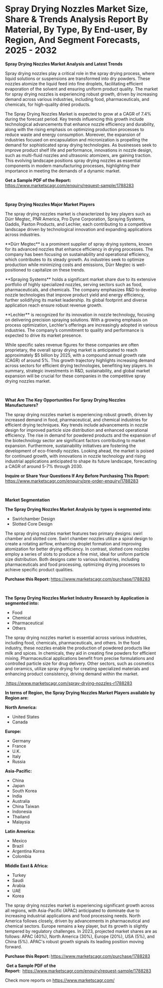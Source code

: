<p><h1>Spray Drying Nozzles Market Size, Share & Trends Analysis Report By Material, By Type, By End-user, By Region, And Segment Forecasts, 2025 - 2032</h1></p><p><strong>Spray Drying Nozzles Market Analysis and Latest Trends</strong></p>
<p><p>Spray drying nozzles play a critical role in the spray drying process, where liquid solutions or suspensions are transformed into dry powders. These nozzles atomize the liquid feed into fine droplets, facilitating efficient evaporation of the solvent and ensuring uniform product quality. The market for spray drying nozzles is experiencing robust growth, driven by increasing demand across various industries, including food, pharmaceuticals, and chemicals, for high-quality dried products.</p><p>The Spray Drying Nozzles Market is expected to grow at a CAGR of 7.4% during the forecast period. Key trends influencing this growth include technological advancements that enhance nozzle efficiency and durability, along with the rising emphasis on optimizing production processes to reduce waste and energy consumption. Moreover, the expansion of industries focused on encapsulation and micronization is propelling the demand for sophisticated spray drying technologies. As businesses seek to improve product shelf life and performance, innovations in nozzle design, such as multi-fluid nozzles and ultrasonic atomizers, are gaining traction. This evolving landscape positions spray drying nozzles as essential components in modern manufacturing processes, highlighting their importance in meeting the demands of a dynamic market.</p></p>
<p><strong>Get a Sample PDF of the Report:&nbsp;</strong> <a href="https://www.marketscagr.com/enquiry/request-sample/1788283?utm_campaign=1998&utm_medium=2&utm_source=Github&utm_content=ia&utm_term=08022025&utm_id=spray-drying-nozzles">https://www.marketscagr.com/enquiry/request-sample/1788283</a></p>
<p>&nbsp;</p>
<p><strong>Spray Drying Nozzles Major Market Players</strong></p>
<p><p>The spray drying nozzles market is characterized by key players such as Dürr Megtec, PNR America, Pro Dyne Corporation, Spraying Systems, Gaddis, Paxton Products, and Lechler, each contributing to a competitive landscape driven by technological innovation and expanding applications across industries.</p><p>**Dürr Megtec** is a prominent supplier of spray drying systems, known for its advanced nozzles that enhance efficiency in drying processes. The company has been focusing on sustainability and operational efficiency, which contributes to its steady growth. As industries seek to optimize production while minimizing costs and emissions, Dürr Megtec is well-positioned to capitalize on these trends.</p><p>**Spraying Systems** holds a significant market share due to its extensive portfolio of highly specialized nozzles, serving sectors such as food, pharmaceuticals, and chemicals. The company emphasizes R&D to develop nozzle technologies that improve product yield and energy efficiency, further solidifying its market leadership. Its global footprint and diverse application reach ensure robust revenue growth.</p><p>**Lechler** is recognized for its innovation in nozzle technology, focusing on delivering precision spraying solutions. With a growing emphasis on process optimization, Lechler’s offerings are increasingly adopted in various industries. The company’s commitment to quality and performance is expected to drive its market presence.</p><p>While specific sales revenue figures for these companies are often proprietary, the overall spray drying market is anticipated to reach approximately $5 billion by 2025, with a compound annual growth rate (CAGR) of around 5%. This growth trajectory highlights increasing demand across sectors for efficient drying technologies, benefiting key players. In summary, strategic investments in R&D, sustainability, and global market expansion will be crucial for these companies in the competitive spray drying nozzles market.</p></p>
<p>&nbsp;</p>
<p><strong>What Are The Key Opportunities For Spray Drying Nozzles Manufacturers?</strong></p>
<p><p>The spray drying nozzles market is experiencing robust growth, driven by increased demand in food, pharmaceutical, and chemical industries for efficient drying techniques. Key trends include advancements in nozzle design for improved particle size distribution and enhanced operational efficiency. The rise in demand for powdered products and the expansion of the biotechnology sector are significant factors contributing to market expansion. Furthermore, sustainability initiatives are fostering the development of eco-friendly nozzles. Looking ahead, the market is poised for continued growth, with innovations in nozzle technology and rising industrial applications anticipated to shape its future landscape, forecasting a CAGR of around 5-7% through 2030.</p></p>
<p><strong>Inquire or Share Your Questions If Any Before Purchasing This Report:</strong> <a href="https://www.marketscagr.com/enquiry/pre-order-enquiry/1788283?utm_campaign=1998&utm_medium=2&utm_source=Github&utm_content=ia&utm_term=08022025&utm_id=spray-drying-nozzles">https://www.marketscagr.com/enquiry/pre-order-enquiry/1788283</a></p>
<p>&nbsp;</p>
<p><strong>Market Segmentation</strong></p>
<p><strong>The Spray Drying Nozzles Market Analysis by types is segmented into:</strong></p>
<p><ul><li>Swirlchamber Design</li><li>Slotted Core Design</li></ul></p>
<p><p>The spray drying nozzles market features two primary designs: swirl chamber and slotted core. Swirl chamber nozzles utilize a spiral design to create a rotating airflow, enhancing droplet formation and improving atomization for better drying efficiency. In contrast, slotted core nozzles employ a series of slots to produce a fine mist, ideal for uniform particle size distribution. Both designs cater to various industries, including pharmaceuticals and food processing, optimizing drying processes to achieve specific product qualities.</p></p>
<p><strong>Purchase this Report:&nbsp;</strong><a href="https://www.marketscagr.com/purchase/1788283?utm_campaign=1998&utm_medium=2&utm_source=Github&utm_content=ia&utm_term=08022025&utm_id=spray-drying-nozzles">https://www.marketscagr.com/purchase/1788283</a></p>
<p>&nbsp;</p>
<p><strong>The Spray Drying Nozzles Market Industry Research by Application is segmented into:</strong></p>
<p><ul><li>Food</li><li>Chemical</li><li>Pharmaceutical</li><li>Others</li></ul></p>
<p><p>The spray drying nozzles market is essential across various industries, including food, chemicals, pharmaceuticals, and others. In the food industry, these nozzles enable the production of powdered products like milk and spices. In chemicals, they aid in creating fine powders for efficient mixing. Pharmaceutical applications benefit from precise formulations and controlled particle size for drug delivery. Other sectors, such as cosmetics and ceramics, utilize spray drying for creating specialized materials and enhancing product consistency, driving demand within the market.</p></p>
<p><a href="https://www.marketscagr.com/spray-drying-nozzles-r1788283?utm_campaign=1998&utm_medium=2&utm_source=Github&utm_content=ia&utm_term=08022025&utm_id=spray-drying-nozzles">&nbsp;https://www.marketscagr.com/spray-drying-nozzles-r1788283</a></p>
<p><strong>In terms of Region, the Spray Drying Nozzles Market Players available by Region are:</strong></p>
<p>
    <p> <strong> North America: </strong>
        <ul>
            <li>United States</li>
            <li>Canada</li>
        </ul>
        </p> 
    <p> <strong> Europe: </strong>
        <ul>
            <li>Germany</li>
            <li>France</li>
            <li>U.K.</li>
            <li>Italy</li>
            <li>Russia</li>
        </ul>
        </p> 
    <p> <strong> Asia-Pacific: </strong>
        <ul>
            <li>China</li>
            <li>Japan</li>
            <li>South Korea</li>
            <li>India</li>
            <li>Australia</li>
            <li>China Taiwan</li>
            <li>Indonesia</li>
            <li>Thailand</li>
            <li>Malaysia</li>
        </ul>
        </p> 
    <p> <strong> Latin America: </strong>
        <ul>
            <li>Mexico</li>
            <li>Brazil</li>
            <li>Argentina Korea</li>
            <li>Colombia</li>
        </ul>
        </p> 
    <p> <strong> Middle East & Africa: </strong>
        <ul>
            <li>Turkey</li>
            <li>Saudi</li>
            <li>Arabia</li>
            <li>UAE</li>
            <li>Korea</li>
        </ul>
    </p>
    </p>
<p><p>The spray drying nozzles market is experiencing significant growth across all regions, with Asia-Pacific (APAC) anticipated to dominate due to increasing industrial applications and food processing needs. North America follows closely, driven by advancements in pharmaceutical and chemical sectors. Europe remains a key player, but its growth is slightly tempered by regulatory challenges. In 2023, projected market shares are as follows: APAC (40%), North America (30%), Europe (20%), USA (5%), and China (5%). APAC's robust growth signals its leading position moving forward.</p></p>
<p><strong>Purchase this Report: </strong><a href="https://www.marketscagr.com/purchase/1788283?utm_campaign=1998&utm_medium=2&utm_source=Github&utm_content=ia&utm_term=08022025&utm_id=spray-drying-nozzles">https://www.marketscagr.com/purchase/1788283</a></p>
<p>&nbsp;<strong>Get a Sample PDF of the Report:&nbsp;&nbsp;</strong><a href="https://www.marketscagr.com/enquiry/request-sample/1788283?utm_campaign=1998&utm_medium=2&utm_source=Github&utm_content=ia&utm_term=08022025&utm_id=spray-drying-nozzles">https://www.marketscagr.com/enquiry/request-sample/1788283</a></p>
<p><strong></strong></p>
<p>Check more reports on <a href="https://www.marketscagr.com/?utm_campaign=1998&utm_medium=2&utm_source=Github&utm_content=ia&utm_term=08022025&utm_id=spray-drying-nozzles">https://www.marketscagr.com/</a></p>